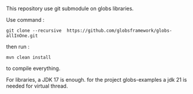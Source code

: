 This repository use git submodule on globs libraries.

Use command :

```git clone --recursive  https://github.com/globsframework/globs-allInOne.git```

then run :

```mvn clean install```

to compile everything.

For libraries, a JDK 17 is enough.
for the project globs-examples a jdk 21 is needed for virtual thread.
